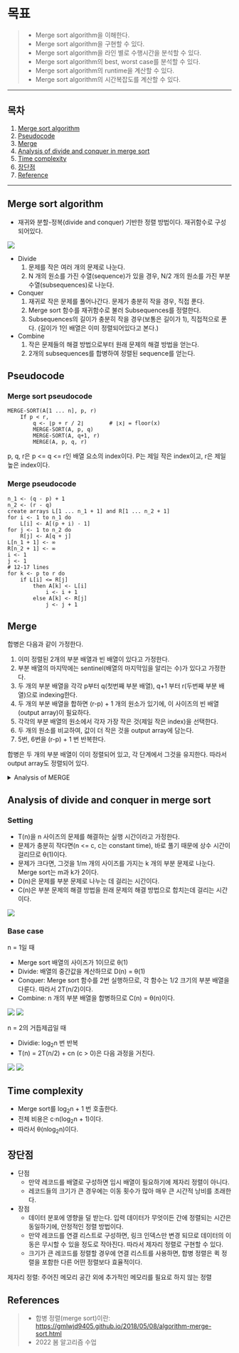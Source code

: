# 목표
> + Merge sort algorithm을 이해한다.
> + Merge sort algorithm을 구현할 수 있다.
> + Merge sort algorithm을 라인 별로 수행시간을 분석할 수 있다.
> + Merge sort algorithm의 best, worst case를 분석할 수 있다.
> + Merge sort algorithm의 runtime을 계산할 수 있다.
> + Merge sort algorithm의 시간복잡도를 계산할 수 있다.

---

## 목차

1. [Merge sort algorithm](#merge-sort-algorithm)
2. [Pseudocode](#pseudocode)
3. [Merge](#merge)
4. [Analysis of divide and conquer in merge sort](#analysis-of-divide-and-conquer-in-merge-sort)
5. [Time complexity](#time-complexity)
6. [장단점](#장단점)
7. [Reference](#references)

---

## Merge sort algorithm
+ 재귀와 분할-정복(divide and conquer) 기반한 정렬 방법이다. 재귀함수로 구성되어있다.

![](../../image/sorting/merge-sort/merge-sort.png)

+ Divide
    1. 문제를 작은 여러 개의 문제로 나눈다.
    2. N 개의 원소를 가진 수열(sequence)가 있을 경우, N/2 개의 원소를 가진 부분수열(subsequences)로 나눈다. 
+ Conquer
    1. 재귀로 작은 문제를 풀어나간다. 문제가 충분히 작을 경우, 직접 푼다.
    2. Merge sort 함수를 재귀함수로 불러 Subsequences를 정렬한다.
    3. Subsequences의 길이가 충분히 작을 경우(보통은 길이가 1), 직접적으로 푼다. (길이가 1인 배열은 이미 정렬되어있다고 본다.) 
+ Combine
    1. 작은 문제들의 해결 방법으로부터 원래 문제의 해결 방법을 얻는다.
    2. 2개의 subsequences를 합병하여 정렬된 sequence를 얻는다.

## Pseudocode
### Merge sort pseudocode

    MERGE-SORT(A[1 ... n], p, r)
        If p < r,
            q <- ⌊p + r / 2⌋        # ⌊x⌋ = floor(x)
            MERGE-SORT(A, p, q)
            MERGE-SORT(A, q+1, r)
            MERGE(A, p, q, r)


p, q, r은 p <= q <= r인 배열 요소의 index이다. P는 제일 작은 index이고, r은 제일 높은 index이다. 

### Merge pseudocode

    n_1 <- (q - p) + 1
    n_2 <- (r - q)
    create arrays L[1 ... n_1 + 1] and R[1 ... n_2 + 1]
    for i <- 1 to n_1 do
        L[i] <- A[(p + i) - 1]
    for j <- 1 to n_2 do
        R[j] <- A[q + j]
    L[n_1 + 1] <- ∞
    R[n_2 + 1] <- ∞
    i <- 1
    j <- 1
    # 12-17 lines
    for k <- p to r do
        if L[i] <= R[j]
            then A[k] <- L[i]
                i <- i + 1
            else A[k] <- R[j]
                j <- j + 1

## Merge
합병은 다음과 같이 가정한다.
1. 이미 정렬된 2개의 부분 배열과 빈 배열이 있다고 가정한다. 
2. 부분 배열의 마지막에는 sentinel(배열의 마지막임을 알리는 수)가 있다고 가정한다.
3. 두 개의 부분 배열을 각각 p부터 q(첫번째 부분 배열), q+1 부터 r(두번째 부분 배열)으로 indexing한다.
4. 두 개의 부분 배열을 합하면 (r-p) + 1 개의 원소가 있기에, 이 사이즈의 빈 배열(output array)이 필요하다.
5. 각각의 부분 배열의 원소에서 각자 가장 작은 것(제일 작은 index)을 선택한다.
6. 두 개의 원소를 비교하여, 값이 더 작은 것을 output array에 담는다.
7. 5번, 6번을 (r-p) + 1 번 반복한다. 

합병은 두 개의 부분 배열이 이미 정렬되어 있고, 각 단계에서 그것을 유지한다. 따라서 output array도 정렬되어 있다.

<details><summary> Analysis of MERGE </summary>

### Analysis of MERGE
* 12-17 라인의 반복은 Merge 함수가 동작하는 방법의 핵심이다. Loop invariant를 포함하고 있기 때문이다. 
* 부분배열 A[p ... k-1]는 L[1 ... n<sub>1</sub>+1]과 L[1 ... n<sub>2</sub>+1]의 (k-p) 번째의 가장 작은 요소들을 정렬된 순서로 가지고 있다.
* L[i]와 R[j]는 A로 복사되지 않은 가장 작은 원소이다.

### 1. Initialization
```
    i <- 1
    j <- 1
    # 12-17 lines
    for k <- p to r do
        if L[i] <= R[j]
            then A[k] <- L[i]
                i <- i + 1
            else A[k] <- R[j]
                j <- j + 1
```

12-17 라인의 for loop가 첫 반복을 시작하기 전의 loop invariant를 검증한다.
* For loop를 만나면 k는 p로 할당된다.
* 부분 배열 A[p ... k-1]이 빈 배열이라는 것을 의미한다.
* k-p = 0 이므로 부분배열은 L과 R의 (k-p = 0) 번째의 가장 작은 원소를 포함한다는 것을 보장한다.
* 10, 11 라인에서 i = j = 1 이므로 L[i]와 R[j]는 A에 복사되지 않은 가장 작은 원소이다.

### 2. Maintence
각 반복이 invariant를 유지하는지를 판단한다.
* 반복을 진행하면서 A[p ... k-1]은 L과 R의 (k-p) 번째의 가장 작은 원소를 포함하고 있다는 것을 알 수 있다.
* if L[i] <= R[j] 일 경우
    * L[i]는 A에 복사되지 않은 가장 작은 원소이다.
    * 14 라인에서 L[i]는 A[k]에 복사된다.
    * 이 시점에서 A[p ... k]는 (k-p+1) 번째의 가장 작은 원소를 가지고 있다.
    * 12라인에서 k, 15라인에서 i를 증가시킨다.
    * 다음 반복을 진행한다.
* if L[i] >= R[j] 일 경우, 16-17라인이 loop invariant를 유지시킨다.

### 3. Termination
반복이 종료된 후, invariant가 merge sort의 correctness를 보일만한 속성을 제공하는지를 확인한다.
* Loop invariant는 "부분배열 A[p ... k-1]는 L[1 ... n<sub>1</sub>+1]과 L[1 ... n<sub>2</sub>+1]의 (k-p) 번째의 가장 작은 요소들을 정렬된 순서로 가지고 있다." 이다.
* 반복문을 벗어나면 k = r+1 이다. 따라서 r = k - 1이고, A[p ... k-1]은 A[p ... r]이며 꽉 찬 배열이다.
* L과 R 배열은 n<sub>1</sub> + n<sub>2</sub> + 2 개의 원소(+2는 sentinel)를 가진다.
* 1, 2 라인으로부터 n<sub>1</sub> + n<sub>2</sub> = ((q-p) + 1) + (r-q) = (r-p) + 1 임을 알 수 있다. 이는 A의 원소 개수이다.
```
    n_1 <- (q - p) + 1
    n_2 <- (r - q)
```

</details>

## Analysis of divide and conquer in merge sort
### Setting
* T(n)을 n 사이즈의 문제를 해결하는 실행 시간이라고 가정한다.
* 문제가 충분히 작다면(n <= c, c는 constant time), 바로 풀기 때문에 상수 시간이 걸리므로 θ(1)이다.
* 문제가 크다면, 그것을 1/m 개의 사이즈를 가지는 k 개의 부분 문제로 나눈다. Merge sort는 m과 k가 2이다.
* D(n)은 문제를 부분 문제로 나누는 데 걸리는 시간이다.
* C(n)은 부분 문제의 해결 방법을 원래 문제의 해결 방법으로 합치는데 걸리는 시간이다.

![](../../image/sorting/merge-sort/divide-and-conquer.png)

### Base case
n = 1일 때
* Merge sort 배열의 사이즈가 1이므로 θ(1)
* Divide: 배열의 중간값을 계산하므로 D(n) = θ(1)
* Conquer: Merge sort 함수를 2번 실행하므로, 각 함수는 1/2 크기의 부분 배열을 다룬다. 따라서 2T(n/2)이다.
* Combine: n 개의 부분 배열을 합병하므로 C(n) = θ(n)이다.

![](../../image/sorting/merge-sort/divide-and-conquer-1.png)
![](../../image/sorting/merge-sort/divide-and-conquer-2.png)

n = 2의 거듭제곱일 때
* Dividie: log<sub>2</sub>n 번 반복
* T(n) = 2T(n/2) + cn (c > 0)은 다음 과정을 거친다.

![](../../image/sorting/merge-sort/divide-and-conquer-3.png)
![](../../image/sorting/merge-sort/divide-and-conquer-4.png)

## Time complexity
* Merge sort를 log<sub>2</sub>n + 1 번 호출한다.
* 전체 비용은 c·n(log<sub>2</sub>n + 1)이다.
* 따라서 θ(nlog<sub>2</sub>n)이다.

## 장단점
* 단점
    * 만약 레코드를 배열로 구성하면 임시 배열이 필요하기에 제자리 정렬이 아니다.
    * 레코드들의 크기가 큰 경우에는 이동 횟수가 많아 매우 큰 시간적 낭비를 초래한다.
* 장점
    * 데이터 분포에 영향을 덜 받는다. 입력 데이터가 무엇이든 간에 정렬되는 시간은 동일하기에, 안정적인 정렬 방법이다.
    * 만약 레코드를 연결 리스트로 구성하면, 링크 인덱스만 변경 되므로 데이터의 이동은 무시할 수 있을 정도로 작아진다. 따라서 제자리 정렬로 구현할 수 있다.
    * 크기가 큰 레코드를 정렬할 경우에 연결 리스트를 사용하면, 합병 정렬은 퀵 정렬을 포함한 다른 어떤 정렬보다 효율적이다.

제자리 정렬: 주어진 메모리 공간 외에 추가적인 메모리를 필요로 하지 않는 정렬

## References
> + 합병 정렬(merge sort)이란: https://gmlwjd9405.github.io/2018/05/08/algorithm-merge-sort.html
> + 2022 봄 알고리즘 수업